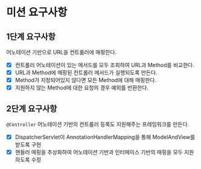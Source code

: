 # 미션 요구사항 

## 1단계 요구사항
어노테이션 기반으로 URL을 컨트롤러에 매핑한다.
- [x] 컨트롤러 어노테이션이 있는 메서드를 모두 조회하여 URL과 Method를 비교한다.
- [x] URL과 Method에 매핑된 컨트롤러 메서드가 실행되도록 만든다.
- [x] Method가 지정되어있지 않다면 모든 Method에 대해 매핑한다.
- [x] 지원하지 않는 Method에 대한 요청의 경우 예외를 반환한다.

## 2단계 요구사항

 `@Controller` 어노테이션 기반의 컨트롤러 등록도 지원해주는 프레임워크를 만든다.
- [x] DispatcherServlet이 AnnotationHandlerMapping을 통해 ModelAndView를 받도록 구현
- [x] 핸들러 매핑을 추상화하여 어노테이션 기반과 인터페이스 기반의 매핑을 모두 지원하도록 수정
